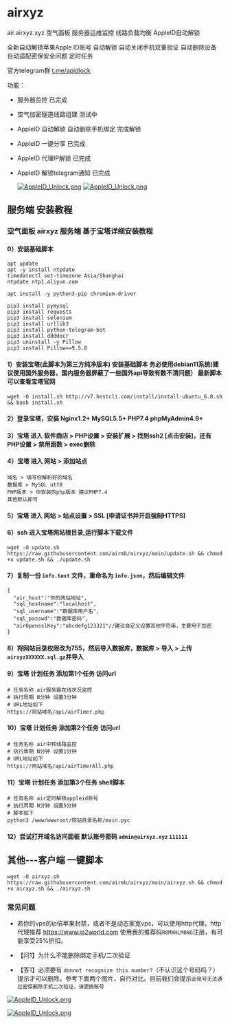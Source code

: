 # airxyz
air.airxyz.xyz 空气面板 服务器运维监控 线路负载均衡 AppleID自动解锁

全新自动解锁苹果Apple ID账号 自动解锁 自动关闭手机双重验证 自动删除设备 自动适配密保安全问题 定时任务

官方telegram群 [t.me/apidlock](t.me/apidlock)

功能：
* 服务器监控 已完成
* 空气加密隧道线路组建 测试中
* AppleID 自动解锁 自动删除手机绑定 完成解锁
* AppleID 一键分享 已完成
* AppleID 代理IP解锁 已完成
* AppleID 解锁telegram通知 已完成

  [![AppleID_Unlock.png](https://github.com/airmb/airxyz/blob/main/demoImg/demo1.png?raw=true)]()
  [![AppleID_Unlock.png](https://github.com/airmb/airxyz/blob/main/demoImg/demo2.png?raw=true)]()
  



## 服务端 安装教程
### 空气面板 airxyz 服务端 基于宝塔详细安装教程

#### 0）安装基础脚本
```
apt update
apt -y install ntpdate
timedatectl set-timezone Asia/Shanghai
ntpdate ntp1.aliyun.com
```
```
apt install -y python3-pip chromium-driver
```
```
pip3 install pymysql
pip3 install requests
pip3 install selenium
pip3 install urllib3
pip3 install python-telegram-bot
pip3 install ddddocr
pip3 uninstall -y Pillow
pip3 install Pillow==9.5.0
```
#### 1）安装宝塔(此脚本为第三方纯净版本) 安装基础脚本 务必使用debian11系统(建议使用国外服务器，国内服务器屏蔽了一些国外api导致有数不清问题） 最新脚本可以查看宝塔官网
```
wget -O install.sh http://v7.hostcli.com/install/install-ubuntu_6.0.sh && bash install.sh
```
#### 2）登录宝塔，安装 Nginx1.2+ MySQL5.5+ PHP7.4 phpMyAdmin4.9+
#### 3）宝塔 进入 软件商店 > PHP设置 > 安装扩展 > 找到ssh2 [点击安装]，还有 PHP设置 > 禁用函数 > exec删除
#### 4）宝塔 进入 网站 > 添加站点  
```
域名 > 填写你解析好的域名
数据库 > MySQL utf8
PHP版本 > 你安装的php版本 建议PHP7.4
其他默认即可
```
#### 5）宝塔 进入 网站 > 站点设置 > SSL [申请证书并开启强制HTTPS]
#### 6）ssh 进入宝塔网站根目录,运行脚本下载文件
```
wget -O update.sh https://raw.githubusercontent.com/airmb/airxyz/main/update.sh && chmod +x update.sh && ./update.sh
```
#### 7）复制一份 ```info.text``` 文件，重命名为 ```info.json```，然后编辑文件
```
{
  "air_host":"你的网站地址",
  "sql_hostname":"localhost",
  "sql_username":"数据库用户名",
  "sql_passwd":"数据库密码",
  "airOpensslKey":"abcdefg123321"//建议自定义设置其他字符串，主要用于加密
}
```
#### 8）将网站目录权限改为755，然后导入数据库，数据库 > 导入 > 上传```airxyzXXXXXX.sql.gz```并导入

#### 9）宝塔 计划任务 添加第1个任务 访问url
```
# 任务名称 air服务器在线状况监控
# 执行周期 N分钟 设置3分钟
# URL地址如下
https://网站域名/api/airTimer.php
```

#### 10）宝塔 计划任务 添加第2个任务 访问url
```
# 任务名称 air中转线路监控
# 执行周期 N分钟 设置1分钟
# URL地址如下
https://网站域名/api/airTimerAll.php
```

#### 11）宝塔 计划任务 添加第3个任务 shell脚本
```
# 任务名称 air定时解锁appleid账号
# 执行周期 N分钟 设置5分钟
# 脚本如下
python3 /www/wwwroot/网站目录名称/main.pyc
```

#### 12）尝试打开域名访问面板 默认账号密码 ```admin@airxyz.xyz``` ```111111```

## 其他---客户端 一键脚本
```
wget -O airxyz.sh https://raw.githubusercontent.com/airmb/airxyz/main/airxyz.sh && chmod +x airxyz.sh && ./airxyz.sh
```


### 常见问题
*  若你的vps的ip倍苹果封禁，或者不是动态家宽vps，可以使用http代理，http代理推荐 https://www.ip2world.com 使用我的推荐码```R8MXHLM8NG```注册，有可能享受25%折扣。

* 【问1】为什么不能删除绑定手机/二次验证
* 【答1】必须要有 ```donnot recognize this number?```（不认识这个号码吗？）提示才可以删除。参考下面两个图片，自行对比。目前我们会提示```此账号无法通过密保删除手机二次验证，请更换账号```

 [![AppleID_Unlock.png](https://github.com/airmb/airxyz/blob/main/demoImg/phone1.png?raw=true)]()
 
 [![AppleID_Unlock.png](https://github.com/airmb/airxyz/blob/main/demoImg/phone2.png?raw=true)]()

